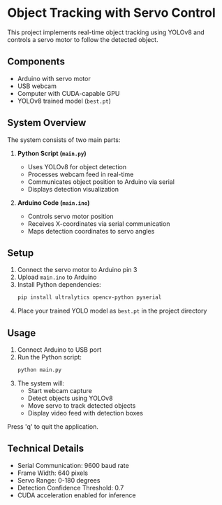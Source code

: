 # Object Tracking with Servo Control

This project implements real-time object tracking using YOLOv8 and controls a servo motor to follow the detected object.

## Components

- Arduino with servo motor
- USB webcam
- Computer with CUDA-capable GPU
- YOLOv8 trained model (`best.pt`)

## System Overview

The system consists of two main parts:

1. **Python Script (`main.py`)**
   - Uses YOLOv8 for object detection
   - Processes webcam feed in real-time
   - Communicates object position to Arduino via serial
   - Displays detection visualization

2. **Arduino Code (`main.ino`)**
   - Controls servo motor position
   - Receives X-coordinates via serial communication
   - Maps detection coordinates to servo angles

## Setup

1. Connect the servo motor to Arduino pin 3
2. Upload `main.ino` to Arduino
3. Install Python dependencies:
   ```bash
   pip install ultralytics opencv-python pyserial
   ```
4. Place your trained YOLO model as `best.pt` in the project directory

## Usage

1. Connect Arduino to USB port
2. Run the Python script:
   ```bash
   python main.py
   ```
3. The system will:
   - Start webcam capture
   - Detect objects using YOLOv8
   - Move servo to track detected objects
   - Display video feed with detection boxes

Press 'q' to quit the application.

## Technical Details

- Serial Communication: 9600 baud rate
- Frame Width: 640 pixels
- Servo Range: 0-180 degrees
- Detection Confidence Threshold: 0.7
- CUDA acceleration enabled for inference